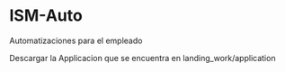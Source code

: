 # ISM-Auto
 Automatizaciones para el empleado

Descargar la Applicacion que se encuentra en landing_work/application

